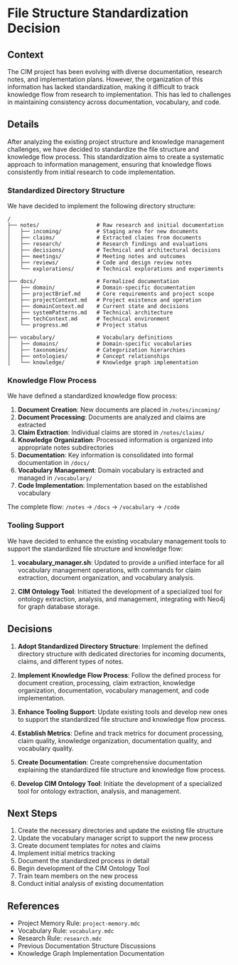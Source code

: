 # File Structure Standardization Decision

## Context

The CIM project has been evolving with diverse documentation, research notes, and implementation plans. However, the organization of this information has lacked standardization, making it difficult to track knowledge flow from research to implementation. This has led to challenges in maintaining consistency across documentation, vocabulary, and code.

## Details

After analyzing the existing project structure and knowledge management challenges, we have decided to standardize the file structure and knowledge flow process. This standardization aims to create a systematic approach to information management, ensuring that knowledge flows consistently from initial research to code implementation.

### Standardized Directory Structure

We have decided to implement the following directory structure:

```
/
├── notes/                  # Raw research and initial documentation
│   ├── incoming/           # Staging area for new documents
│   ├── claims/             # Extracted claims from documents
│   ├── research/           # Research findings and evaluations
│   ├── decisions/          # Technical and architectural decisions
│   ├── meetings/           # Meeting notes and outcomes
│   ├── reviews/            # Code and design review notes
│   └── explorations/       # Technical explorations and experiments
│
├── docs/                   # Formalized documentation
│   ├── domain/             # Domain-specific documentation
│   ├── projectBrief.md     # Core requirements and project scope
│   ├── projectContext.md   # Project existence and operation
│   ├── domainContext.md    # Current state and decisions
│   ├── systemPatterns.md   # Technical architecture
│   ├── techContext.md      # Technical environment
│   └── progress.md         # Project status
│
├── vocabulary/             # Vocabulary definitions
│   ├── domains/            # Domain-specific vocabularies
│   ├── taxonomies/         # Categorization hierarchies
│   ├── ontologies/         # Concept relationships
│   └── knowledge/          # Knowledge graph implementation
```

### Knowledge Flow Process

We have defined a standardized knowledge flow process:

1. **Document Creation**: New documents are placed in `/notes/incoming/`
2. **Document Processing**: Documents are analyzed and claims are extracted
3. **Claim Extraction**: Individual claims are stored in `/notes/claims/`
4. **Knowledge Organization**: Processed information is organized into appropriate notes subdirectories
5. **Documentation**: Key information is consolidated into formal documentation in `/docs/`
6. **Vocabulary Management**: Domain vocabulary is extracted and managed in `/vocabulary/`
7. **Code Implementation**: Implementation based on the established vocabulary

The complete flow: `/notes` → `/docs` → `/vocabulary` → `/code`

### Tooling Support

We have decided to enhance the existing vocabulary management tools to support the standardized file structure and knowledge flow:

1. **vocabulary_manager.sh**: Updated to provide a unified interface for all vocabulary management operations, with commands for claim extraction, document organization, and vocabulary analysis.

2. **CIM Ontology Tool**: Initiated the development of a specialized tool for ontology extraction, analysis, and management, integrating with Neo4j for graph database storage.

## Decisions

1. **Adopt Standardized Directory Structure**: Implement the defined directory structure with dedicated directories for incoming documents, claims, and different types of notes.

2. **Implement Knowledge Flow Process**: Follow the defined process for document creation, processing, claim extraction, knowledge organization, documentation, vocabulary management, and code implementation.

3. **Enhance Tooling Support**: Update existing tools and develop new ones to support the standardized file structure and knowledge flow process.

4. **Establish Metrics**: Define and track metrics for document processing, claim quality, knowledge organization, documentation quality, and vocabulary quality.

5. **Create Documentation**: Create comprehensive documentation explaining the standardized file structure and knowledge flow process.

6. **Develop CIM Ontology Tool**: Initiate the development of a specialized tool for ontology extraction, analysis, and management.

## Next Steps

1. Create the necessary directories and update the existing file structure
2. Update the vocabulary manager script to support the new process
3. Create document templates for notes and claims
4. Implement initial metrics tracking
5. Document the standardized process in detail
6. Begin development of the CIM Ontology Tool
7. Train team members on the new process
8. Conduct initial analysis of existing documentation

## References

- Project Memory Rule: `project-memory.mdc`
- Vocabulary Rule: `vocabulary.mdc`
- Research Rule: `research.mdc`
- Previous Documentation Structure Discussions
- Knowledge Graph Implementation Documentation 